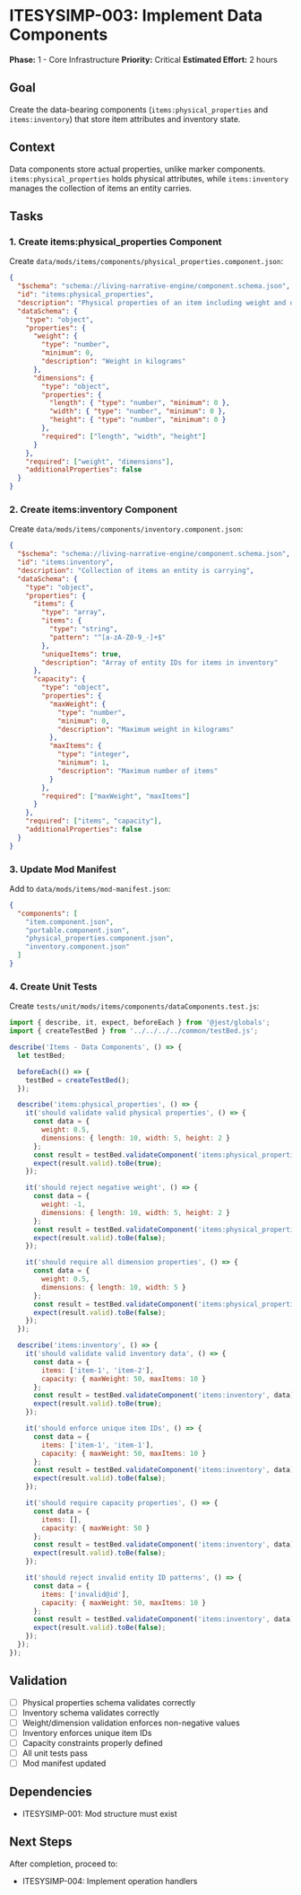 # ITESYSIMP-003: Implement Data Components

**Phase:** 1 - Core Infrastructure
**Priority:** Critical
**Estimated Effort:** 2 hours

## Goal

Create the data-bearing components (`items:physical_properties` and `items:inventory`) that store item attributes and inventory state.

## Context

Data components store actual properties, unlike marker components. `items:physical_properties` holds physical attributes, while `items:inventory` manages the collection of items an entity carries.

## Tasks

### 1. Create items:physical_properties Component

Create `data/mods/items/components/physical_properties.component.json`:

```json
{
  "$schema": "schema://living-narrative-engine/component.schema.json",
  "id": "items:physical_properties",
  "description": "Physical properties of an item including weight and dimensions",
  "dataSchema": {
    "type": "object",
    "properties": {
      "weight": {
        "type": "number",
        "minimum": 0,
        "description": "Weight in kilograms"
      },
      "dimensions": {
        "type": "object",
        "properties": {
          "length": { "type": "number", "minimum": 0 },
          "width": { "type": "number", "minimum": 0 },
          "height": { "type": "number", "minimum": 0 }
        },
        "required": ["length", "width", "height"]
      }
    },
    "required": ["weight", "dimensions"],
    "additionalProperties": false
  }
}
```

### 2. Create items:inventory Component

Create `data/mods/items/components/inventory.component.json`:

```json
{
  "$schema": "schema://living-narrative-engine/component.schema.json",
  "id": "items:inventory",
  "description": "Collection of items an entity is carrying",
  "dataSchema": {
    "type": "object",
    "properties": {
      "items": {
        "type": "array",
        "items": {
          "type": "string",
          "pattern": "^[a-zA-Z0-9_-]+$"
        },
        "uniqueItems": true,
        "description": "Array of entity IDs for items in inventory"
      },
      "capacity": {
        "type": "object",
        "properties": {
          "maxWeight": {
            "type": "number",
            "minimum": 0,
            "description": "Maximum weight in kilograms"
          },
          "maxItems": {
            "type": "integer",
            "minimum": 1,
            "description": "Maximum number of items"
          }
        },
        "required": ["maxWeight", "maxItems"]
      }
    },
    "required": ["items", "capacity"],
    "additionalProperties": false
  }
}
```

### 3. Update Mod Manifest

Add to `data/mods/items/mod-manifest.json`:

```json
{
  "components": [
    "item.component.json",
    "portable.component.json",
    "physical_properties.component.json",
    "inventory.component.json"
  ]
}
```

### 4. Create Unit Tests

Create `tests/unit/mods/items/components/dataComponents.test.js`:

```javascript
import { describe, it, expect, beforeEach } from '@jest/globals';
import { createTestBed } from '../../../../common/testBed.js';

describe('Items - Data Components', () => {
  let testBed;

  beforeEach(() => {
    testBed = createTestBed();
  });

  describe('items:physical_properties', () => {
    it('should validate valid physical properties', () => {
      const data = {
        weight: 0.5,
        dimensions: { length: 10, width: 5, height: 2 }
      };
      const result = testBed.validateComponent('items:physical_properties', data);
      expect(result.valid).toBe(true);
    });

    it('should reject negative weight', () => {
      const data = {
        weight: -1,
        dimensions: { length: 10, width: 5, height: 2 }
      };
      const result = testBed.validateComponent('items:physical_properties', data);
      expect(result.valid).toBe(false);
    });

    it('should require all dimension properties', () => {
      const data = {
        weight: 0.5,
        dimensions: { length: 10, width: 5 }
      };
      const result = testBed.validateComponent('items:physical_properties', data);
      expect(result.valid).toBe(false);
    });
  });

  describe('items:inventory', () => {
    it('should validate valid inventory data', () => {
      const data = {
        items: ['item-1', 'item-2'],
        capacity: { maxWeight: 50, maxItems: 10 }
      };
      const result = testBed.validateComponent('items:inventory', data);
      expect(result.valid).toBe(true);
    });

    it('should enforce unique item IDs', () => {
      const data = {
        items: ['item-1', 'item-1'],
        capacity: { maxWeight: 50, maxItems: 10 }
      };
      const result = testBed.validateComponent('items:inventory', data);
      expect(result.valid).toBe(false);
    });

    it('should require capacity properties', () => {
      const data = {
        items: [],
        capacity: { maxWeight: 50 }
      };
      const result = testBed.validateComponent('items:inventory', data);
      expect(result.valid).toBe(false);
    });

    it('should reject invalid entity ID patterns', () => {
      const data = {
        items: ['invalid@id'],
        capacity: { maxWeight: 50, maxItems: 10 }
      };
      const result = testBed.validateComponent('items:inventory', data);
      expect(result.valid).toBe(false);
    });
  });
});
```

## Validation

- [ ] Physical properties schema validates correctly
- [ ] Inventory schema validates correctly
- [ ] Weight/dimension validation enforces non-negative values
- [ ] Inventory enforces unique item IDs
- [ ] Capacity constraints properly defined
- [ ] All unit tests pass
- [ ] Mod manifest updated

## Dependencies

- ITESYSIMP-001: Mod structure must exist

## Next Steps

After completion, proceed to:
- ITESYSIMP-004: Implement operation handlers

